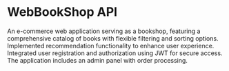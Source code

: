 # WebBookShop API

An e-commerce web application serving as a bookshop, featuring a comprehensive catalog of books with flexible filtering and sorting options. Implemented recommendation functionality to enhance user experience. Integrated user registration and authorization using JWT for secure access. The application includes an admin panel with order processing.
